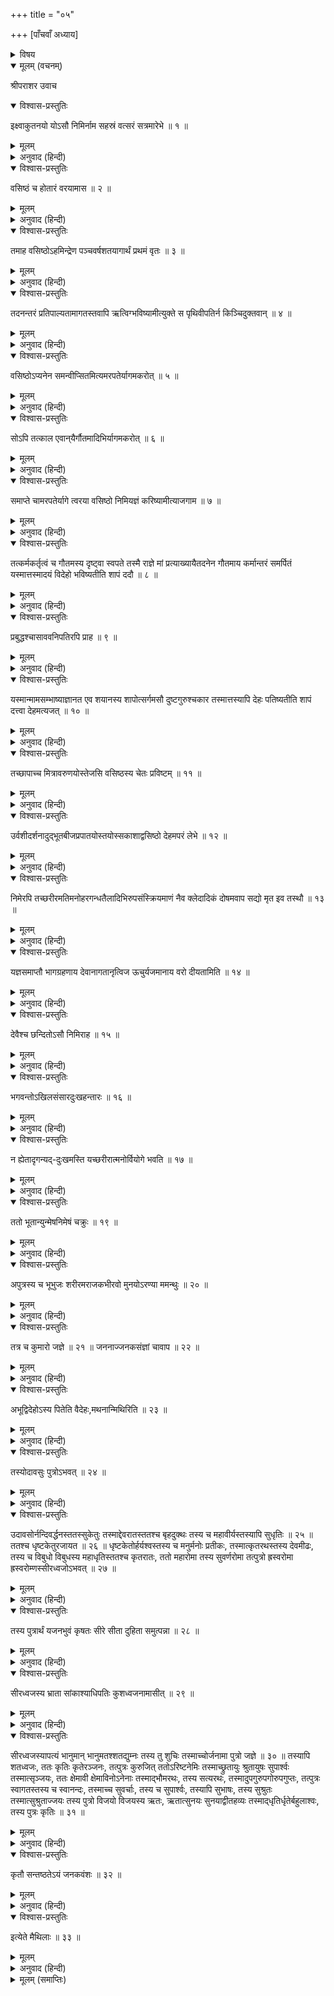 +++
title = "०५"

+++
[पाँचवाँ अध्याय]



<details><summary>विषय</summary>

निमि-चरित्र और निमिवंशका वर्णन
</details>


<details open><summary>मूलम् (वचनम्)</summary>

श्रीपराशर उवाच
</details>

<details open><summary>विश्वास-प्रस्तुतिः</summary>

इक्ष्वाकुतनयो योऽसौ निमिर्नाम सहस्रं वत्सरं सत्रमारेभे ॥ १ ॥
</details>

<details><summary>मूलम्</summary>

इक्ष्वाकुतनयो योऽसौ निमिर्नाम सहस्रं वत्सरं सत्रमारेभे ॥ १ ॥
</details>

<details><summary>अनुवाद (हिन्दी)</summary>

श्रीपराशरजी बोले—इक्ष्वाकुका जो निमि नामक पुत्र था उसने एक सहस्रवर्षमें समाप्त होनेवाले यज्ञका आरम्भ किया ॥ १ ॥
</details>

<details open><summary>विश्वास-प्रस्तुतिः</summary>

वसिष्ठं च होतारं वरयामास ॥ २ ॥
</details>

<details><summary>मूलम्</summary>

वसिष्ठं च होतारं वरयामास ॥ २ ॥
</details>

<details><summary>अनुवाद (हिन्दी)</summary>

उस यज्ञमें उसने वसिष्ठजीको होता वरण किया ॥ २ ॥
</details>

<details open><summary>विश्वास-प्रस्तुतिः</summary>

तमाह वसिष्ठोऽहमिन्द्रेण पञ्चवर्षशतयागार्थं प्रथमं वृतः ॥ ३ ॥
</details>

<details><summary>मूलम्</summary>

तमाह वसिष्ठोऽहमिन्द्रेण पञ्चवर्षशतयागार्थं प्रथमं वृतः ॥ ३ ॥
</details>

<details><summary>अनुवाद (हिन्दी)</summary>

वसिष्ठजीने उससे कहा कि पाँच सौ वर्षके यज्ञके लिये इन्द्रने मुझे पहले ही वरण कर लिया है ॥ ३ ॥
</details>

<details open><summary>विश्वास-प्रस्तुतिः</summary>

तदनन्तरं प्रतिपाल्यतामागतस्तवापि ऋत्विग्भविष्यामीत्युक्ते स पृथिवीपतिर्न किञ्चिदुक्तवान‍् ॥ ४ ॥
</details>

<details><summary>मूलम्</summary>

तदनन्तरं प्रतिपाल्यतामागतस्तवापि ऋत्विग्भविष्यामीत्युक्ते स पृथिवीपतिर्न किञ्चिदुक्तवान‍् ॥ ४ ॥
</details>

<details><summary>अनुवाद (हिन्दी)</summary>

अतः इतने समय तुम ठहर जाओ, वहाँसे आनेपर मैं तुम्हारा भी ऋत्विक् हो जाऊँगा । उनके ऐसा कहनेपर राजाने उन्हें कुछ भी उत्तर नहीं दिया ॥ ४ ॥
</details>

<details open><summary>विश्वास-प्रस्तुतिः</summary>

वसिष्ठोऽप्यनेन समन्वीप्सितमित्यमरपतेर्यागमकरोत् ॥ ५ ॥
</details>

<details><summary>मूलम्</summary>

वसिष्ठोऽप्यनेन समन्वीप्सितमित्यमरपतेर्यागमकरोत् ॥ ५ ॥
</details>

<details><summary>अनुवाद (हिन्दी)</summary>

वसिष्ठजीने यह समझकर कि राजाने उनका कथन स्वीकार कर लिया है इन्द्रका यज्ञ आरम्भ कर दिया ॥ ५ ॥
</details>

<details open><summary>विश्वास-प्रस्तुतिः</summary>

सोऽपि तत्काल एवान‍्यैर्गौतमादिभिर्यागमकरोत् ॥ ६ ॥
</details>

<details><summary>मूलम्</summary>

सोऽपि तत्काल एवान‍्यैर्गौतमादिभिर्यागमकरोत् ॥ ६ ॥
</details>

<details><summary>अनुवाद (हिन्दी)</summary>

किन्तु राजा निमि भी उसी समय गौतमादि अन्य होताओंद्वारा अपना यज्ञ करने लगे ॥ ६ ॥
</details>

<details open><summary>विश्वास-प्रस्तुतिः</summary>

समाप्ते चामरपतेर्यागे त्वरया वसिष्ठो निमियज्ञं करिष्यामीत्याजगाम ॥ ७ ॥
</details>

<details><summary>मूलम्</summary>

समाप्ते चामरपतेर्यागे त्वरया वसिष्ठो निमियज्ञं करिष्यामीत्याजगाम ॥ ७ ॥
</details>

<details><summary>अनुवाद (हिन्दी)</summary>

देवराज इन्द्रका यज्ञ समाप्त होते ही ‘मुझे निमिका यज्ञ कराना है’ इस विचारसे वसिष्ठजी भी तुरंत ही आ गये ॥ ७ ॥
</details>

<details open><summary>विश्वास-प्रस्तुतिः</summary>

तत्कर्मकर्तृत्वं च गौतमस्य दृष्ट्वा स्वपते तस्मै राज्ञे मां प्रत्याख्यायैतदनेन गौतमाय कर्मान्तरं समर्पितं यस्मात्तस्मादयं विदेहो भविष्यतीति शापं ददौ ॥ ८ ॥
</details>

<details><summary>मूलम्</summary>

तत्कर्मकर्तृत्वं च गौतमस्य दृष्ट्वा स्वपते तस्मै राज्ञे मां प्रत्याख्यायैतदनेन गौतमाय कर्मान्तरं समर्पितं यस्मात्तस्मादयं विदेहो भविष्यतीति शापं ददौ ॥ ८ ॥
</details>

<details><summary>अनुवाद (हिन्दी)</summary>

उस यज्ञमें अपना [होताका] कर्म गौतमको करते देख उन्होंने सोते हुए राजा निमिको यह शाप दिया कि ‘इसने मेरी अवज्ञा करके सम्पूर्ण कर्मका भार गौतमको सौंपा है इसलिये यह देहहीन हो जायगा’ ॥ ८ ॥
</details>

<details open><summary>विश्वास-प्रस्तुतिः</summary>

प्रबुद्धश्चासाववनिपतिरपि प्राह ॥ ९ ॥
</details>

<details><summary>मूलम्</summary>

प्रबुद्धश्चासाववनिपतिरपि प्राह ॥ ९ ॥
</details>

<details><summary>अनुवाद (हिन्दी)</summary>

सोकर उठनेपर राजा निमिने भी कहा— ॥ ९ ॥
</details>

<details open><summary>विश्वास-प्रस्तुतिः</summary>

यस्मान्मामसम्भाष्याज्ञानत एव शयानस्य शापोत्सर्गमसौ दुष्टगुरुश्चकार तस्मात्तस्यापि देहः पतिष्यतीति शापं दत्त्वा देहमत्यजत् ॥ १० ॥
</details>

<details><summary>मूलम्</summary>

यस्मान्मामसम्भाष्याज्ञानत एव शयानस्य शापोत्सर्गमसौ दुष्टगुरुश्चकार तस्मात्तस्यापि देहः पतिष्यतीति शापं दत्त्वा देहमत्यजत् ॥ १० ॥
</details>

<details><summary>अनुवाद (हिन्दी)</summary>

‘‘इस दुष्ट गुरुने मुझसे बिना बातचीत किये अज्ञानतापूर्वक मुझ सोये हुएको शाप दिया है, इसलिये इसका देह भी नष्ट हो जायगा ।’’ इस प्रकार शाप देकर राजाने अपना शरीर छोड़ दिया ॥ १० ॥
</details>

<details open><summary>विश्वास-प्रस्तुतिः</summary>

तच्छापाच्च मित्रावरुणयोस्तेजसि वसिष्ठस्य चेतः प्रविष्टम् ॥ ११ ॥
</details>

<details><summary>मूलम्</summary>

तच्छापाच्च मित्रावरुणयोस्तेजसि वसिष्ठस्य चेतः प्रविष्टम् ॥ ११ ॥
</details>

<details><summary>अनुवाद (हिन्दी)</summary>

राजा निमिके शापसे वसिष्ठजीका लिंगदेह मित्रावरुणके वीर्यमें प्रविष्ट हुआ ॥ ११ ॥
</details>

<details open><summary>विश्वास-प्रस्तुतिः</summary>

उर्वशीदर्शनादुद्भूतबीजप्रपातयोस्तयोस्सकाशाद्वसिष्ठो देहमपरं लेभे ॥ १२ ॥
</details>

<details><summary>मूलम्</summary>

उर्वशीदर्शनादुद्भूतबीजप्रपातयोस्तयोस्सकाशाद्वसिष्ठो देहमपरं लेभे ॥ १२ ॥
</details>

<details><summary>अनुवाद (हिन्दी)</summary>

और उर्वशीके देखनेसे उसका वीर्य स्खलित होनेपर उसीसे उन्होंने दूसरा देह धारण किया ॥ १२ ॥
</details>

<details open><summary>विश्वास-प्रस्तुतिः</summary>

निमेरपि तच्छरीरमतिमनोहरगन्धतैलादिभिरुपसंस्क्रियमाणं नैव क्लेदादिकं दोषमवाप सद्यो मृत इव तस्थौ ॥ १३ ॥
</details>

<details><summary>मूलम्</summary>

निमेरपि तच्छरीरमतिमनोहरगन्धतैलादिभिरुपसंस्क्रियमाणं नैव क्लेदादिकं दोषमवाप सद्यो मृत इव तस्थौ ॥ १३ ॥
</details>

<details><summary>अनुवाद (हिन्दी)</summary>

निमिका शरीर भी अति मनोहर गन्ध और तैल आदिसे सुरक्षित रहनेके कारण गला-सड़ा नहीं, बल्कि तत्काल मरे हुए देहके समान ही रहा ॥ १३ ॥
</details>

<details open><summary>विश्वास-प्रस्तुतिः</summary>

यज्ञसमाप्तौ भागग्रहणाय देवानागतानृत्विज ऊचुर्यजमानाय वरो दीयतामिति ॥ १४ ॥
</details>

<details><summary>मूलम्</summary>

यज्ञसमाप्तौ भागग्रहणाय देवानागतानृत्विज ऊचुर्यजमानाय वरो दीयतामिति ॥ १४ ॥
</details>

<details><summary>अनुवाद (हिन्दी)</summary>

यज्ञ समाप्त होनेपर जब देवगण अपना भाग ग्रहण करनेके लिये आये तो उनसे ऋत्विक‍‍्गण बोले कि—‘‘यजमानको वर दीजिये’’ ॥ १४ ॥
</details>

<details open><summary>विश्वास-प्रस्तुतिः</summary>

देवैश्च छन्दितोऽसौ निमिराह ॥ १५ ॥
</details>

<details><summary>मूलम्</summary>

देवैश्च छन्दितोऽसौ निमिराह ॥ १५ ॥
</details>

<details><summary>अनुवाद (हिन्दी)</summary>

देवताओंद्वारा प्रेरणा किये जानेपर राजा निमिने उनसे कहा— ॥ १५ ॥
</details>

<details open><summary>विश्वास-प्रस्तुतिः</summary>

भगवन्तोऽखिलसंसारदुःखहन्तारः ॥ १६ ॥
</details>

<details><summary>मूलम्</summary>

भगवन्तोऽखिलसंसारदुःखहन्तारः ॥ १६ ॥
</details>

<details><summary>अनुवाद (हिन्दी)</summary>

‘‘भगवन्! आपलोग सम्पूर्ण संसार-दुःखको दूर करनेवाले हैं ॥ १६ ॥
</details>

<details open><summary>विश्वास-प्रस्तुतिः</summary>

न ह्येतादृगन्यद्-दुःखमस्ति यच्छरीरात्मनोर्वियोगे भवति ॥ १७ ॥
</details>

<details><summary>मूलम्</summary>

न ह्येतादृगन्यद्-दुःखमस्ति यच्छरीरात्मनोर्वियोगे भवति ॥ १७ ॥
</details>

<details><summary>अनुवाद (हिन्दी)</summary>

मेरे विचारमें शरीर और आत्माके वियोग होनेमें जैसा दुःख होता है वैसा और कोई दुःख नहीं है ॥ १७ ॥  
तदहमिच्छामि सकललोकलोचनेषु वस्तुं न पुनश्शरीरग्रहणं कर्तुमित्येवमुक्तैर्देवैरसावशेषभूतानां नेत्रेष्ववतारितः ॥ १८ ॥  
इसलिये मैं अब फिर शरीरग्रहण करना नहीं चाहता,समस्त लोगोंके नेत्रोंमें ही वास करना चाहता हूँ ।’’ राजाके ऐसा कहनेपर देवताओंने उनको समस्त जीवोंके नेत्रोंमें अवस्थित कर दिया ॥ १८ ॥
</details>

<details open><summary>विश्वास-प्रस्तुतिः</summary>

ततो भूतान्युन्मेषनिमेषं चक्रुः ॥ १९ ॥
</details>

<details><summary>मूलम्</summary>

ततो भूतान्युन्मेषनिमेषं चक्रुः ॥ १९ ॥
</details>

<details><summary>अनुवाद (हिन्दी)</summary>

तभीसे प्राणी निमेषोन्मेष (पलक खोलना-मूँदना) करने लगे हैं ॥ १९ ॥
</details>

<details open><summary>विश्वास-प्रस्तुतिः</summary>

अपुत्रस्य च भूभुजः शरीरमराजकभीरवो मुनयोऽरण्या ममन्थुः ॥ २० ॥
</details>

<details><summary>मूलम्</summary>

अपुत्रस्य च भूभुजः शरीरमराजकभीरवो मुनयोऽरण्या ममन्थुः ॥ २० ॥
</details>

<details><summary>अनुवाद (हिन्दी)</summary>

तदनन्तर अराजकताके भयसे मुनिजनोंने उस पुत्रहीन राजाके शरीरको अरणि (शमीदण्ड)-से मँथा ॥ २० ॥
</details>

<details open><summary>विश्वास-प्रस्तुतिः</summary>

तत्र च कुमारो जज्ञे ॥ २१ ॥ जननाज्जनकसंज्ञां चावाप ॥ २२ ॥
</details>

<details><summary>मूलम्</summary>

तत्र च कुमारो जज्ञे ॥ २१ ॥ जननाज्जनकसंज्ञां चावाप ॥ २२ ॥
</details>

<details><summary>अनुवाद (हिन्दी)</summary>

उससे एक कुमार उत्पन्न हुआ जो जन्म लेनेके कारण ‘जनक’ कहलाया ॥ २१-२२ ॥
</details>

<details open><summary>विश्वास-प्रस्तुतिः</summary>

अभूद्विदेहोऽस्य पितेति वैदेहः,मथनान्मिथिरिति ॥ २३ ॥
</details>

<details><summary>मूलम्</summary>

अभूद्विदेहोऽस्य पितेति वैदेहः,मथनान्मिथिरिति ॥ २३ ॥
</details>

<details><summary>अनुवाद (हिन्दी)</summary>

इसके पिता विदेह थे इसलिये यह ‘वैदेह’ कहलाता है और मन्थनसे उत्पन्न होनेके कारण ‘मिथि’ भी कहा जाता है ॥ २३ ॥
</details>

<details open><summary>विश्वास-प्रस्तुतिः</summary>

तस्योदावसुः पुत्रोऽभवत् ॥ २४ ॥
</details>

<details><summary>मूलम्</summary>

तस्योदावसुः पुत्रोऽभवत् ॥ २४ ॥
</details>

<details><summary>अनुवाद (हिन्दी)</summary>

उसके उदावसु नामक पुत्र हुआ ॥ २४ ॥
</details>

<details open><summary>विश्वास-प्रस्तुतिः</summary>

उदावसोर्नन्दिवर्द्धनस्ततस्सुकेतुः तस्माद्देवरातस्ततश्च बृहदुक्थः तस्य च महावीर्यस्तस्यापि सुधृतिः ॥ २५ ॥ ततश्च धृष्टकेतुरजायत ॥ २६ ॥ धृष्टकेतोर्हर्यश्वस्तस्य च मनुर्मनोः प्रतीकः, तस्मात्कृतरथस्तस्य देवमीढः, तस्य च विबुधो विबुधस्य महाधृतिस्ततश्च कृतरातः, ततो महारोमा तस्य सुवर्णरोमा तत्पुत्रो ह्रस्वरोमा ह्रस्वरोम्णस्सीरध्वजोऽभवत् ॥ २७ ॥
</details>

<details><summary>मूलम्</summary>

उदावसोर्नन्दिवर्द्धनस्ततस्सुकेतुः तस्माद्देवरातस्ततश्च बृहदुक्थः तस्य च महावीर्यस्तस्यापि सुधृतिः ॥ २५ ॥ ततश्च धृष्टकेतुरजायत ॥ २६ ॥ धृष्टकेतोर्हर्यश्वस्तस्य च मनुर्मनोः प्रतीकः, तस्मात्कृतरथस्तस्य देवमीढः, तस्य च विबुधो विबुधस्य महाधृतिस्ततश्च कृतरातः, ततो महारोमा तस्य सुवर्णरोमा तत्पुत्रो ह्रस्वरोमा ह्रस्वरोम्णस्सीरध्वजोऽभवत् ॥ २७ ॥
</details>

<details><summary>अनुवाद (हिन्दी)</summary>

उदावसुके नन्दिवर्द्धन, नन्दिवर्द्धनके सुकेतु, सुकेतुके देवरात, देवरातके बृहदुक्थ, बृहदुक्थके महावीर्य, महावीर्यके सुधृति, सुधृतिके धृष्टकेतु, धृष्टकेतुके हर्यश्व, हर्यश्वके मनु, मनुके प्रतीक, प्रतीकके कृतरथ, कृतरथके देवमीढ, देवमीढके विबुध, विबुधके महाधृति, महाधृतिके कृतरात, कृतरातके महारोमा, महारोमाके सुवर्णरोमा, सुवर्णरोमाके ह्रस्वरोमा और ह्रस्वरोमाके सीरध्वज नामक पुत्र हुआ ॥ २५—२७ ॥
</details>

<details open><summary>विश्वास-प्रस्तुतिः</summary>

तस्य पुत्रार्थं यजनभुवं कृषतः सीरे सीता दुहिता समुत्पन्ना ॥ २८ ॥
</details>

<details><summary>मूलम्</summary>

तस्य पुत्रार्थं यजनभुवं कृषतः सीरे सीता दुहिता समुत्पन्ना ॥ २८ ॥
</details>

<details><summary>अनुवाद (हिन्दी)</summary>

वह पुत्रकी कामनासे यज्ञभूमिको जोत रहा था । इसी समय हलके अग्र भागमें उसके सीता नामकी कन्या उत्पन्न हुई ॥ २८ ॥
</details>

<details open><summary>विश्वास-प्रस्तुतिः</summary>

सीरध्वजस्य भ्राता सांकाश्याधिपतिः कुशध्वजनामासीत् ॥ २९ ॥
</details>

<details><summary>मूलम्</summary>

सीरध्वजस्य भ्राता सांकाश्याधिपतिः कुशध्वजनामासीत् ॥ २९ ॥
</details>

<details><summary>अनुवाद (हिन्दी)</summary>

सीरध्वजका भाई सांकाश्यनरेश कुशध्वज था ॥ २९ ॥
</details>

<details open><summary>विश्वास-प्रस्तुतिः</summary>

सीरध्वजस्यापत्यं भानुमान् भानुमतश्शतद्युम्नः तस्य तु शुचिः तस्माच्चोर्जनामा पुत्रो जज्ञे ॥ ३० ॥ तस्यापि शतध्वजः, ततः कृतिः कृतेरञ्जनः, तत्पुत्रः कुरुजित् ततोऽरिष्टनेमिः तस्माच्छ्रुतायुः श्रुतायुषः सुपार्श्वः तस्मात्सृञ्जयः, ततः क्षेमावी क्षेमाविनोऽनेनाः तस्माद्भौमरथः, तस्य सत्यरथः, तस्मादुपगुरुपगोरुपगुप्तः, तत्पुत्रः स्वागतस्तस्य च स्वानन्दः, तस्माच्च सुवर्चाः, तस्य च सुपार्श्वः, तस्यापि सुभाषः, तस्य सुश्रुतः तस्मात्सुश्रुताज्जयः तस्य पुत्रो विजयो विजयस्य ऋतः, ऋतात्सुनयः सुनयाद्वीतहव्यः तस्माद्‍धृतिर्धृतेर्बहुलाश्वः, तस्य पुत्रः कृतिः ॥ ३१ ॥
</details>

<details><summary>मूलम्</summary>

सीरध्वजस्यापत्यं भानुमान् भानुमतश्शतद्युम्नः तस्य तु शुचिः तस्माच्चोर्जनामा पुत्रो जज्ञे ॥ ३० ॥ तस्यापि शतध्वजः, ततः कृतिः कृतेरञ्जनः, तत्पुत्रः कुरुजित् ततोऽरिष्टनेमिः तस्माच्छ्रुतायुः श्रुतायुषः सुपार्श्वः तस्मात्सृञ्जयः, ततः क्षेमावी क्षेमाविनोऽनेनाः तस्माद्भौमरथः, तस्य सत्यरथः, तस्मादुपगुरुपगोरुपगुप्तः, तत्पुत्रः स्वागतस्तस्य च स्वानन्दः, तस्माच्च सुवर्चाः, तस्य च सुपार्श्वः, तस्यापि सुभाषः, तस्य सुश्रुतः तस्मात्सुश्रुताज्जयः तस्य पुत्रो विजयो विजयस्य ऋतः, ऋतात्सुनयः सुनयाद्वीतहव्यः तस्माद्‍धृतिर्धृतेर्बहुलाश्वः, तस्य पुत्रः कृतिः ॥ ३१ ॥
</details>

<details><summary>अनुवाद (हिन्दी)</summary>

सीरध्वजके भानुमान् नामक पुत्र हुआ । भानुमान‍्के शतद्युम्न, शतद्युम्नके शुचि, शुचिके ऊर्जनामा, ऊर्जनामाके शतध्वज, शतध्वजके कृति, कृतिके अंजन, अंजनके कुरुजित्, कुरुजित् के अरिष्टनेमि, अरिष्टनेमिके श्रुतायु, श्रुतायुके सुपार्श्व, सुपार्श्वके सृंजय, सृंजयके क्षेमावी, क्षेमावीके अनेना, अनेनाके भौमरथ, भौमरथके सत्यरथ, सत्यरथके उपगु, उपगुके उपगुप्त, उपगुप्तके स्वागत, स्वागतके स्वानन्द, स्वानन्दके सुवर्चा, सुवर्चाके सुपार्श्व, सुपार्श्वके सुभाष, सुभाषके सुश्रुत, सुश्रुतके जय, जयके विजय, विजयके ऋत, ऋतके सुनय, सुनयके वीतहव्य, वीतहव्यके धृति, धृतिके बहुलाश्व और बहुलाश्वके कृति नामक पुत्र हुआ ॥ ३०-३१ ॥
</details>

<details open><summary>विश्वास-प्रस्तुतिः</summary>

कृतौ सन्तष्ठतेऽयं जनकवंशः ॥ ३२ ॥
</details>

<details><summary>मूलम्</summary>

कृतौ सन्तष्ठतेऽयं जनकवंशः ॥ ३२ ॥
</details>

<details><summary>अनुवाद (हिन्दी)</summary>

कृतिमें ही इस जनकवंशकी समाप्ति हो जाती है ॥ ३२ ॥
</details>

<details open><summary>विश्वास-प्रस्तुतिः</summary>

इत्येते मैथिलाः ॥ ३३ ॥
</details>

<details><summary>मूलम्</summary>

इत्येते मैथिलाः ॥ ३३ ॥
</details>

<details><summary>अनुवाद (हिन्दी)</summary>

ये ही मैथिलभूपालगण हैं ॥ ३३ ॥  
प्रायेणैते आत्मविद्याश्रयिणो भूपाला भवन्ति ॥ ३४ ॥  
प्रायः ये सभी राजालोग आत्मविद्याको आश्रय देनेवाले होते हैं ॥ ३४ ॥
</details>

<details><summary>मूलम् (समाप्तिः)</summary>

इति श्रीविष्णुपुराणे चतुर्थेंऽशे पञ्चमोऽध्यायः ॥ ५ ॥
</details>
